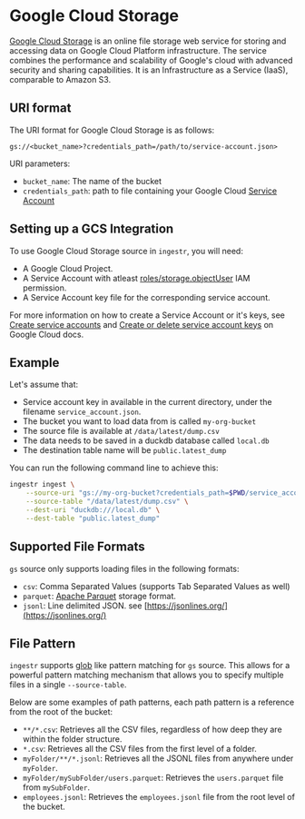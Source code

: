 # Google Cloud Storage

[Google Cloud Storage](https://cloud.google.com/storage?hl=en) is an online file storage web service for storing and accessing data on Google Cloud Platform infrastructure. The service combines the performance and scalability of Google's cloud with advanced security and sharing capabilities. It is an Infrastructure as a Service (IaaS), comparable to Amazon S3. 

## URI format

The URI format for Google Cloud Storage is as follows:

```plaintext
gs://<bucket_name>?credentials_path=/path/to/service-account.json>
```

URI parameters:

- `bucket_name`: The name of the bucket
- `credentials_path`: path to file containing your Google Cloud [Service Account](https://cloud.google.com/iam/docs/service-account-overview)

## Setting up a GCS Integration

To use Google Cloud Storage source in `ingestr`, you will need:
* A Google Cloud Project.
* A Service Account with atleast [roles/storage.objectUser](https://cloud.google.com/storage/docs/access-control/iam-roles) IAM permission.
* A Service Account key file for the corresponding service account.

For more information on how to create a Service Account or it's keys, see [Create service accounts](https://cloud.google.com/iam/docs/service-accounts-create) and [Create or delete service account keys](https://cloud.google.com/iam/docs/keys-create-delete) on Google Cloud docs.

## Example

Let's assume that:
* Service account key in available in the current directory, under the filename `service_account.json`. 
* The bucket you want to load data from is called `my-org-bucket`
* The source file is available at `/data/latest/dump.csv`
* The data needs to be saved in a duckdb database called `local.db`
* The destination table name will be `public.latest_dump`

You can run the following command line to achieve this:

```sh
ingestr ingest \
    --source-uri "gs://my-org-bucket?credentials_path=$PWD/service_account.json" \
    --source-table "/data/latest/dump.csv" \
    --dest-uri "duckdb:///local.db" \
    --dest-table "public.latest_dump"
```

## Supported File Formats
`gs` source only supports loading files in the following formats:
* `csv`: Comma Separated Values (supports Tab Separated Values as well)
* `parquet`: [Apache Parquet](https://parquet.apache.org/) storage format.
* `jsonl`: Line delimited JSON. see [https://jsonlines.org/](https://jsonlines.org/)

## File Pattern
`ingestr` supports [glob](https://en.wikipedia.org/wiki/Glob_(programming)) like pattern matching for `gs` source.
This allows for a powerful pattern matching mechanism that allows you to specify multiple files in a single `--source-table`.

Below are some examples of path patterns, each path pattern is a reference from the root of the bucket:

- `**/*.csv`: Retrieves all the CSV files, regardless of how deep they are within the folder structure.
- `*.csv`: Retrieves all the CSV files from the first level of a folder.
- `myFolder/**/*.jsonl`: Retrieves all the JSONL files from anywhere under `myFolder`.
- `myFolder/mySubFolder/users.parquet`: Retrieves the `users.parquet` file from `mySubFolder`.
- `employees.jsonl`: Retrieves the `employees.jsonl` file from the root level of the bucket.

